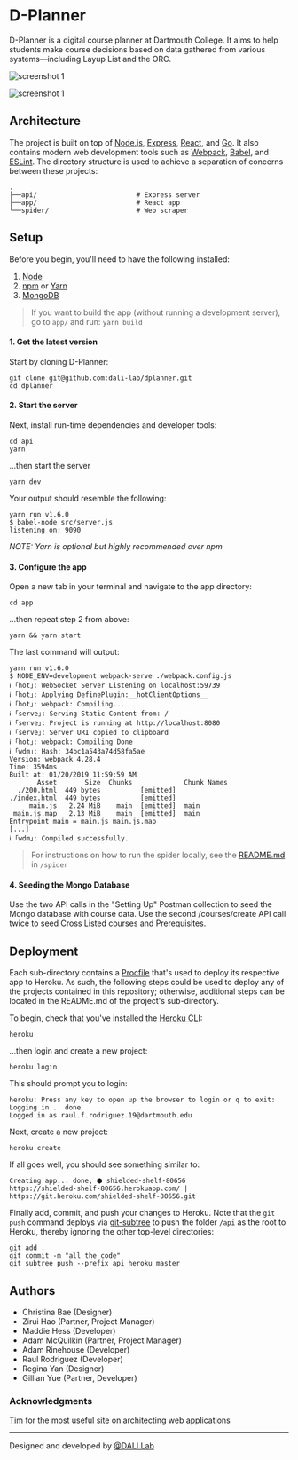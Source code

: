 # D-Planner
D-Planner is a digital course planner at Dartmouth College. It aims to help students make course decisions based on data gathered from various systems—including Layup List and the ORC.

![screenshot 1](https://github.com/dali-lab/dplanner/blob/master/app/assets/showcase/plan.png "Your Personal Plan")

![screenshot 1](https://github.com/dali-lab/dplanner/blob/master/app/assets/showcase/course.png "Unparalleled Course Data")


## Architecture
The project is built on top of [Node.js](https://nodejs.org/en/), [Express](http://expressjs.com/), [React](https://reactjs.org/), and [Go](https://golang.org/). It also contains modern web development tools such as [Webpack](http://webpack.github.io/), [Babel](https://babeljs.io/), and [ESLint](https://eslint.org/).
The directory structure is used to achieve a separation of concerns between these projects:
```
.
├──api/                         # Express server
├──app/                         # React app
└──spider/                      # Web scraper
```

## Setup
Before you begin, you'll need to have the following installed:
1. [Node](https://nodejs.org/en/)
2. [npm](https://www.npmjs.com/get-npm) or [Yarn](https://yarnpkg.com/lang/en/docs/install/#mac-stable)
3. [MongoDB](https://docs.mongodb.com/manual/installation/#mongodb-community-edition)

> If you want to build the app (without running a development server), go to `app/` and run: `yarn build`

#### 1. Get the latest version
Start by cloning D-Planner:
```
git clone git@github.com:dali-lab/dplanner.git
cd dplanner
```

#### 2. Start the server
Next, install run-time dependencies and developer tools:

```
cd api
yarn
```

...then start the server

```
yarn dev
```

Your output should resemble the following:

```
yarn run v1.6.0
$ babel-node src/server.js
listening on: 9090
```

_NOTE: Yarn is optional but highly recommended over npm_

#### 3. Configure the app
Open a new tab in your terminal and navigate to the app directory:

```
cd app
```

...then repeat step 2 from above:

```
yarn && yarn start
```

The last command will output:

```
yarn run v1.6.0
$ NODE_ENV=development webpack-serve ./webpack.config.js
ℹ ｢hot｣: WebSocket Server Listening on localhost:59739
ℹ ｢hot｣: Applying DefinePlugin:__hotClientOptions__
ℹ ｢hot｣: webpack: Compiling...
ℹ ｢serve｣: Serving Static Content from: /
ℹ ｢serve｣: Project is running at http://localhost:8080
ℹ ｢serve｣: Server URI copied to clipboard
ℹ ｢hot｣: webpack: Compiling Done
ℹ ｢wdm｣: Hash: 34bc1a543a74d58fa5ae
Version: webpack 4.28.4
Time: 3594ms
Built at: 01/20/2019 11:59:59 AM
       Asset       Size  Chunks             Chunk Names
  ./200.html  449 bytes          [emitted]
./index.html  449 bytes          [emitted]
     main.js   2.24 MiB    main  [emitted]  main
 main.js.map   2.13 MiB    main  [emitted]  main
Entrypoint main = main.js main.js.map
[...]
ℹ ｢wdm｣: Compiled successfully.
```

> For instructions on how to run the spider locally, see the [README.md](https://github.com/dali-lab/dplanner/blob/master/spider/README.md) in `/spider`

#### 4. Seeding the Mongo Database

Use the two API calls in the "Setting Up" Postman collection to seed the Mongo database with course data. Use the second /courses/create API call twice to seed Cross Listed courses and Prerequisites.

## Deployment
Each sub-directory contains a [Procfile](https://devcenter.heroku.com/articles/procfile) that's used to deploy its respective app to Heroku. As such, the following steps could be used to deploy any of the projects contained in this repository; otherwise, additional steps can be located in the README.md of the project's sub-directory.

To begin, check that you've installed the [Heroku CLI](https://devcenter.heroku.com/articles/heroku-cli):

```
heroku
```
...then login and create a new project:

```
heroku login
```

This should prompt you to login:

```
heroku: Press any key to open up the browser to login or q to exit:
Logging in... done
Logged in as raul.f.rodriguez.19@dartmouth.edu
```

Next, create a new project:

```
heroku create
```

If all goes well, you should see something similar to:

```
Creating app... done, ⬢ shielded-shelf-80656
https://shielded-shelf-80656.herokuapp.com/ | https://git.heroku.com/shielded-shelf-80656.git
```

Finally add, commit, and push your changes to Heroku. Note that the `git push` command deploys via [git-subtree](https://github.com/apenwarr/git-subtree/blob/master/git-subtree.txt) to push the folder `/api` as the root to Heroku, thereby ignoring the other top-level directories:

```
git add .
git commit -m "all the code"
git subtree push --prefix api heroku master
```

## Authors
* Christina Bae (Designer)
* Zirui Hao (Partner, Project Manager)
* Maddie Hess (Developer)
* Adam McQuilkin (Partner, Project Manager)
* Adam Rinehouse (Developer)
* Raul Rodriguez (Developer)
* Regina Yan (Designer)
* Gillian Yue (Partner, Developer)

### Acknowledgments
[Tim](https://github.com/timofei7) for the most useful [site](http://cs52.me/) on architecting web applications

---
Designed and developed by [@DALI Lab](https://github.com/dali-lab)
